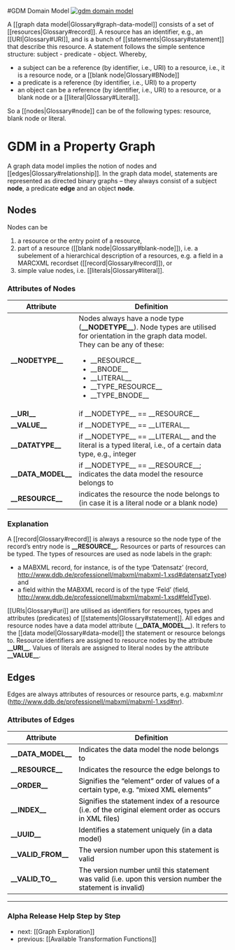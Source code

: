#GDM Domain Model
[![gdm domain model](http://www.gliffy.com/go/publish/image/6315806/L.png)](http://www.gliffy.com/go/publish/image/6315806/L.png "GDM Domain Model")

A [[graph data model|Glossary#graph-data-model]] consists of a set of [[resources|Glossary#record]]. A resource has an identifier, e.g., an [[URI|Glossary#URI]], and is a bunch of [[statements|Glossary#statement]] that describe this resource. A statement follows the simple sentence structure: subject - predicate - object. Whereby, 
* a subject can be a reference (by identifier, i.e., URI) to a resource, i.e., it is a resource node, or a [[blank node|Glossary#BNode]]
* a predicate is a reference (by identifier, i.e., URI) to a property
* an object can be a reference (by identifier, i.e., URI) to a resource, or a blank node or a [[literal|Glossary#Literal]].

So a [[nodes|Glossary#node]] can be of the following types: resource, blank node or literal.

# GDM in a Property Graph

A graph data model implies the notion of nodes and [[edges|Glossary#relationship]]. In the graph data model, statements are represented as directed binary graphs – they always consist of a subject __node__, a predicate __edge__ and an object __node__.

## Nodes

Nodes can be

1. a resource or the entry point of a resource,
2. part of a resource ([[blank node|Glossary#blank-node]]), i.e. a subelement of a hierarchical description of a resources, e.g. a field in a MARCXML recordset ([[record|Glossary#record]]), or
3. simple value nodes, i.e. [[literals|Glossary#literal]].

### Attributes of Nodes

<table>
<thead>
<tr>
<th> Attribute </th>
<th> Definition </th>
</tr>
</thead>
<tbody>
<tr>
<td><strong>__NODETYPE__</strong></td>
<td>Nodes always have a node type (<strong>__NODETYPE__</strong>). Node types are utilised for orientation in the graph data model. They can be any of these:</p>
<ul>
<li>__RESOURCE__</li>
<li>__BNODE__</li>
<li>__LITERAL__</li>
<li>__TYPE_RESOURCE__</li>
<li>__TYPE_BNODE__</li>
</ul>
</td>
</tr>
<tr>
<td><strong>__URI__</strong></td>
<td>if __NODETYPE__ == __RESOURCE__</td>
</tr>
<tr>
<td><strong>__VALUE__</strong></td>
<td>if __NODETYPE__ == __LITERAL__</td>
</tr>
<tr>
<td><strong>__DATATYPE__</strong></td>
<td>if __NODETYPE__ == __LITERAL__ and the literal is a typed literal, i.e., of a certain data type, e.g., integer</td>
</tr>
<tr>
<td><strong>__DATA_MODEL__</strong></td>
<td>if __NODETYPE__ == __RESOURCE__; indicates the data model the resource belongs to</td>
</tr>
<tr>
<td><strong>__RESOURCE__</strong></td>
<td>indicates the resource the node belongs to (in case it is a literal node or a blank node)</td>
</tr>
</tbody>
</table>


### Explanation

A [[record|Glossary#record]] is always a resource so the node type of the record’s entry node is **\_\_RESOURCE\_\_**. Resources or parts of resources can be typed. The types of resources are used as node labels in the graph:

* a MABXML record, for instance, is of the type ‘Datensatz’ (record, http://www.ddb.de/professionell/mabxml/mabxml-1.xsd#datensatzType) and
* a field within the MABXML record is of the type ‘Feld’ (field, http://www.ddb.de/professionell/mabxml/mabxml-1.xsd#feldType).

[[URIs|Glossary#uri]] are utilised as identifiers for resources, types and attributes (predicates) of [[statements|Glossary#statement]]. All edges and resource nodes have a data model attribute (**\_\_DATA\_MODEL\_\_**). It refers to the [[data model|Glossary#data-model]] the statement or resource belongs to. Resource identifiers are assigned to resource nodes by the attribute **\_\_URI\_\_**. Values of literals are assigned to literal nodes by the attribute **\_\_VALUE\_\_**.


## Edges

Edges are always attributes of resources or resource parts, e.g. mabxml:nr (http://www.ddb.de/professionell/mabxml/mabxml-1.xsd#nr).

### Attributes of Edges

<table>
<thead>
<tr>
<th> Attribute </th>
<th> Definition </th>
</tr>
</thead>
<tbody>
<tr>
<td><strong>__DATA_MODEL__</strong></td>
<td><span style="color: #000000;">Indicates the data model the node belongs to</span></td>
</tr>
<tr>
<td><strong>__RESOURCE__</strong></td>
<td><span style="color: #000000;">Indicates the resource the edge belongs to</span></td>
</tr>
<tr>
<td><strong>__ORDER__</strong></td>
<td><span style="color: #000000;">Signifies the &#8220;element&#8221; order of values of a certain type, e.g. &#8220;mixed XML elements&#8221;<br />
</span></td>
</tr>
<tr>
<td><strong>__INDEX__</strong></td>
<td><span style="color: #000000;">Signifies the statement index of a resource (i.e. of the original element order as occurs in XML files)</span></td>
</tr>
<tr>
<td><strong>__UUID__</strong></td>
<td><span style="color: #000000;">Identifies a statement uniquely (in a data model)</span></td>
</tr>
<tr>
<td><strong>__VALID_FROM__</strong></td>
<td><span style="color: #000000;">The version number upon this statement is valid</span></td>
</tr>
<tr>
<td><strong>__VALID_TO__</strong></td>
<td><span style="color: #000000;">The version number until this statement was valid (i.e. upon this version number the statement is invalid)</span></td>
</tr>
</tbody>
</table>


-----------------------------------
### Alpha Release Help Step by Step

* next: [[Graph Exploration]]
* previous: [[Available Transformation Functions]]

